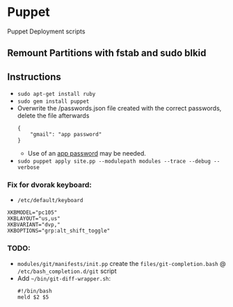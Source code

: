 Puppet
======

Puppet Deployment scripts

## Remount Partitions with fstab and sudo blkid

## Instructions

* `sudo apt-get install ruby`
* `sudo gem install puppet`
* Overwrite the /passwords.json file created with the correct passwords, delete the file afterwards
    ```
    {
		"gmail": "app password"
	}
	```
 	* Use of an [app password](https://security.google.com/settings/security/apppasswords) may be needed.
* `sudo puppet apply site.pp --modulepath modules --trace --debug --verbose`

### Fix for dvorak keyboard:

* `/etc/default/keyboard`

```
XKBMODEL="pc105"
XKBLAYOUT="us,us"
XKBVARIANT="dvp,"
XKBOPTIONS="grp:alt_shift_toggle"
```

### TODO:

* `modules/git/manifests/init.pp` create the `files/git-completion.bash` @ `/etc/bash_completion.d/git` script
* Add `~/bin/git-diff-wrapper.sh`:
	```
	#!/bin/bash
	meld $2 $5
    ```